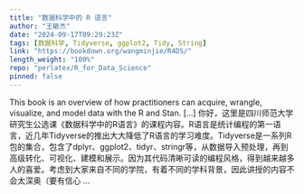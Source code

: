 ```yaml
---
title: "数据科学中的 R 语言"
author: "王敏杰"
date: "2024-09-17T09:29:23Z"
tags: [数据科学, Tidyverse, ggplot2, Tidy, String]
link: "https://bookdown.org/wangminjie/R4DS/"
length_weight: "100%"
repo: "perlatex/R_for_Data_Science"
pinned: false
---
```


This book is an overview of how practitioners can acquire, wrangle, visualize, and model data with the R and Stan. [...] 你好，这里是四川师范大学研究生公选课《数据科学中的R语言》的课程内容。R语言是统计编程的第一语言，近几年Tidyverse的推出大大降低了R语言的学习难度。Tidyverse是一系列R包的集合，包含了dplyr、ggplot2、tidyr、stringr等，从数据导入预处理，再到高级转化、可视化、建模和展示。因为其代码清晰可读的编程风格，得到越来越多人的喜爱。考虑到大家来自不同的学院，有着不同的学科背景，因此讲授的内容不会太深奥（要有信心 ...
